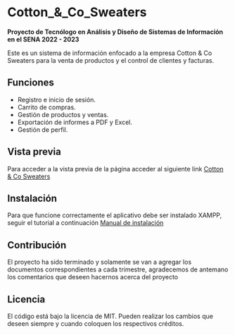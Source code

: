 # Cotton_&_Co_Sweaters
**Proyecto de Tecnólogo en Análisis y Diseño de Sistemas de Información en el SENA 2022 - 2023**

Este es un sistema de información enfocado a la empresa Cotton & Co Sweaters para la venta de productos y el control de clientes y facturas.

## Funciones

- Registro e inicio de sesión.
- Carrito de compras.
- Gestión de productos y ventas.
- Exportación de informes a PDF y Excel.
- Gestión de perfil.

## Vista previa

Para acceder a la vista previa de la página acceder al siguiente link [Cotton & Co Sweaters](https://anarianowo.github.io/Cotton_-_Co_Sweaters/site/)

## Instalación

Para que funcione correctamente el aplicativo debe ser instalado XAMPP, seguir el tutorial a continuación [Manual de instalación](Docs/Trimestre-4/ManualDeInstalacion/Manual_de_instalaci%C3%B3n_OVA.pdf)

## Contribución

El proyecto ha sido terminado y solamente se van a agregar los documentos correspondientes a cada trimestre, agradecemos de antemano los comentarios que deseen hacernos acerca del proyecto

## Licencia

El código está bajo la licencia de MIT. Pueden realizar los cambios que deseen siempre y cuando coloquen los respectivos créditos.
